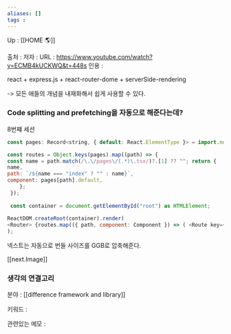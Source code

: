 ```yaml
---
aliases: []
tags : 
---
```

Up : [[HOME 🌎]]

출처 :
저자 :
URL : https://www.youtube.com/watch?v=ECMB4kUCKWQ&t=448s
인용 : 

react + express.js + react-router-dome + serverSide-rendering

-> 모든 애들의 개념을 내재화해서 쉽게 사용할 수 있다.

### Code splitting and prefetching을 자동으로 해준다는데? 




8번쨰 세션
```js
const pages: Record<string, { default: React.ElementType }> = import.meta.glob( "./pages/*.tsx", { eager: true } ); 

const routes = Object.keys(pages).map((path) => {
const name = path.match(/\.\/pages\/(.*)\.tsx/)?.[1] ?? ""; return { 
name,
path: `/${name === "index" ? "" : name}`,
component: pages[path].default, 
	};
 }); 
 
 const container = document.getElementById("root") as HTMLElement;
 
ReactDOM.createRoot(container).render(
<Router> {routes.map(({ path, component: Component }) => ( <Route key={path} path={path} component={<Component />} /> ))} </Router> 
);
```


넥스트는 자동으로 번들 사이즈를 GGB로 압축해준다.

[[next.Image]]




### 생각의 연결고리
분야 : [[difference framework and library]]

키워드 :

관련있는 메모 :
